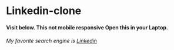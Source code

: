 # Linkedin-clone

#### Visit below. This not mobile responsive Open this in your Laptop.

###### My favorite search engine is [Linkedin](https://linkedin-clone-brm1njhy2-vishnus-projects-2cb67fed.vercel.app/)